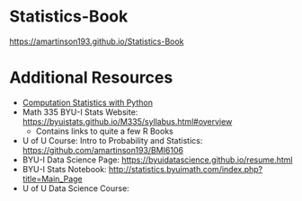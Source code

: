 # Statistics-Book

https://amartinson193.github.io/Statistics-Book

# Additional Resources

* [Computation Statistics with Python](https://github.com/amartinson193/Computational-statistics-with-Python)
* Math 335 BYU-I Stats Website: https://byuistats.github.io/M335/syllabus.html#overview
	* Contains links to quite a few R Books
* U of U Course: Intro to Probability and Statistics: https://github.com/amartinson193/BMI6106
* BYU-I Data Science Page: https://byuidatascience.github.io/resume.html
* BYU-I Stats Notebook: http://statistics.byuimath.com/index.php?title=Main_Page
* U of U Data Science Course: 

